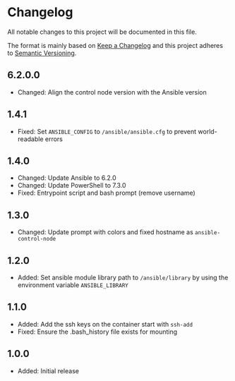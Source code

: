 # Changelog

All notable changes to this project will be documented in this file.

The format is mainly based on [Keep a Changelog](http://keepachangelog.com/)
and this project adheres to [Semantic Versioning](http://semver.org/).

## 6.2.0.0

* Changed: Align the control node version with the Ansible version

## 1.4.1

* Fixed: Set `ANSIBLE_CONFIG` to `/ansible/ansible.cfg` to prevent world-readable errors

## 1.4.0

* Changed: Update Ansible to 6.2.0
* Changed: Update PowerShell to 7.3.0
* Fixed: Entrypoint script and bash prompt (remove username)

## 1.3.0

* Changed: Update prompt with colors and fixed hostname as `ansible-control-node`

## 1.2.0

* Added: Set ansible module library path to `/ansible/library` by using the environment variable `ANSIBLE_LIBRARY`

## 1.1.0

* Added: Add the ssh keys on the container start with `ssh-add`
* Fixed: Ensure the .bash_history file exists for mounting

## 1.0.0

* Added: Initial release
